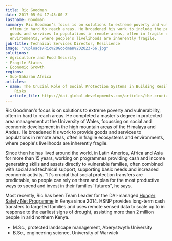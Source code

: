 ```yaml
---
title: Ric Goodman
date: 2017-05-04 17:45:00 Z
lastname: Goodman
summary: Ric Goodman’s focus is on solutions to extreme poverty and vulnerability,
  often in hard to reach areas. He broadened his work to include the provision of
  goods and services to populations in remote areas, often in fragile ecosystems and
  environments, where people’s livelihoods are inherently fragile.
job-title: Technical Services Director, Resilience
image: "/uploads/Ric%20Goodman%202023-66.jpg"
solutions:
- Agriculture and Food Security
- Fragile States
- Economic Growth
regions:
- Sub-Saharan Africa
articles:
- name: The Crucial Role of Social Protection Systems in Building Resilience to Climate
    Risks
  article_file: https://dai-global-developments.com/articles/the-crucial-role-of-social-protection-systems-in-building-resilience-to-climate-risks
---
```


Ric Goodman's focus is on solutions to extreme poverty and vulnerability, often in hard to reach areas. He completed a master's degree in protected area management at the University of Wales, focussing on social and economic development in the high mountain areas of the Himalaya and Andes. He broadened his work to provide goods and services to populations in remote areas, often in fragile ecosystems and environments, where people's livelihoods are inherently fragile.
 
Since then he has lived around the world, in Latin America, Africa and Asia for more than 15 years, working on programmes providing cash and income generating skills and assets directly to vulnerable families, often combined with social and technical support, supporting basic needs and increased economic activity. "It's crucial that social protection transfers are predictable, so people can rely on them and plan for the most productive ways to spend and invest in their families' futures", he says.
 
Most recently, Ric has been Team Leader for the DAI-managed [Hunger Safety Net Programme](https://www.dai.com/our-work/projects/kenya-hunger-safety-net-programme-phase-2-hsnp2) in Kenya since 2014. HSNP provides long-term cash transfers to targeted families and uses remote sensed data to scale up to in response to the earliest signs of drought, assisting more than 2 million people in arid northern Kenya. 

* M.Sc., protected landscape management, Aberystwyth University
* B.Sc., engineering science, University of Warwick